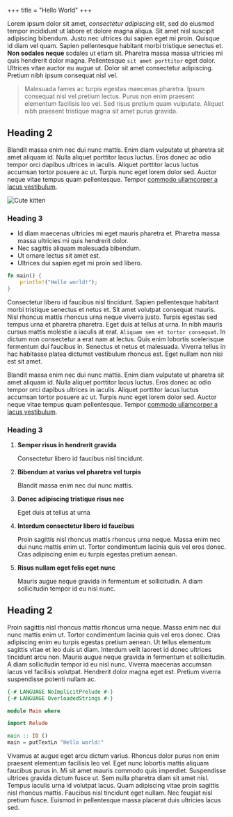 +++
title = "Hello World"
+++

Lorem ipsum dolor sit amet, _consectetur adipiscing_ elit, sed do eiusmod tempor
incididunt ut labore et dolore magna aliqua. Sit amet nisl suscipit adipiscing
bibendum. Justo nec ultrices dui sapien eget mi proin. Quisque id diam vel quam.
Sapien pellentesque habitant morbi tristique senectus et. **Non sodales neque**
sodales ut etiam sit. Pharetra massa massa ultricies mi quis hendrerit dolor
magna. Pellentesque `sit amet porttitor` eget dolor. Ultrices vitae auctor eu
augue ut. Dolor sit amet consectetur adipiscing. Pretium nibh ipsum consequat
nisl vel.


> Malesuada fames ac turpis egestas maecenas pharetra. Ipsum consequat nisl vel
> pretium lectus. Purus non enim praesent elementum facilisis leo vel. Sed risus
> pretium quam vulputate. Aliquet nibh praesent tristique magna sit amet purus
> gravida.

## Heading 2

Blandit massa enim nec dui nunc mattis. Enim diam vulputate ut pharetra sit amet
aliquam id. Nulla aliquet porttitor lacus luctus. Eros donec ac odio tempor orci
dapibus ultrices in iaculis. Aliquet porttitor lacus luctus accumsan tortor
posuere ac ut. Turpis nunc eget lorem dolor sed. Auctor neque vitae tempus quam
pellentesque. Tempor [commodo ullamcorper a lacus vestibulum](https://evanrelf.com).

![Cute kitten](https://placekitten.com/500/350)

### Heading 3

- Id diam maecenas ultricies mi eget mauris pharetra et. Pharetra massa massa
  ultricies mi quis hendrerit dolor.
- Nec sagittis aliquam malesuada bibendum.
- Ut ornare lectus sit amet est.
- Ultrices dui sapien eget mi proin sed libero.

```rust
fn main() {
    println!("Hello world!");
}
```

Consectetur libero id faucibus nisl tincidunt. Sapien pellentesque habitant
morbi tristique senectus et netus et. Sit amet volutpat consequat mauris. Nisl
rhoncus mattis rhoncus urna neque viverra justo. Turpis egestas sed tempus urna
et pharetra pharetra. Eget duis at tellus at urna. In nibh mauris cursus mattis
molestie a iaculis at erat. `Aliquam sem et tortor consequat`. In dictum non
consectetur a erat nam at lectus. Quis enim lobortis scelerisque fermentum dui
faucibus in. Senectus et netus et malesuada. Viverra tellus in hac habitasse
platea dictumst vestibulum rhoncus est. Eget nullam non nisi est sit amet.

Blandit massa enim nec dui nunc mattis. Enim diam vulputate ut pharetra sit amet
aliquam id. Nulla aliquet porttitor lacus luctus. Eros donec ac odio tempor orci
dapibus ultrices in iaculis. Aliquet porttitor lacus luctus accumsan tortor
posuere ac ut. Turpis nunc eget lorem dolor sed. Auctor neque vitae tempus quam
pellentesque. Tempor [commodo ullamcorper a lacus vestibulum](https://evanrelf.com).

### Heading 3

1. **Semper risus in hendrerit gravida**

   Consectetur libero id faucibus nisl tincidunt.

2. **Bibendum at varius vel pharetra vel turpis**

   Blandit massa enim nec dui nunc mattis.

3. **Donec adipiscing tristique risus nec**

   Eget duis at tellus at urna

4. **Interdum consectetur libero id faucibus**

   Proin sagittis nisl rhoncus mattis rhoncus urna neque. Massa enim nec dui
   nunc mattis enim ut. Tortor condimentum lacinia quis vel eros donec. Cras
   adipiscing enim eu turpis egestas pretium aenean.

5. **Risus nullam eget felis eget nunc**

   Mauris augue neque gravida in fermentum et sollicitudin. A diam sollicitudin
   tempor id eu nisl nunc.


## Heading 2

Proin sagittis nisl rhoncus mattis rhoncus urna neque. Massa enim nec
dui nunc mattis enim ut. Tortor condimentum lacinia quis vel eros donec. Cras
adipiscing enim eu turpis egestas pretium aenean. Ut tellus elementum sagittis
vitae et leo duis ut diam. Interdum velit laoreet id donec ultrices tincidunt
arcu non. Mauris augue neque gravida in fermentum et sollicitudin. A diam
sollicitudin tempor id eu nisl nunc. Viverra maecenas accumsan lacus vel
facilisis volutpat. Hendrerit dolor magna eget est. Pretium viverra suspendisse
potenti nullam ac.

```haskell
{-# LANGUAGE NoImplicitPrelude #-}
{-# LANGUAGE OverloadedStrings #-}

module Main where

import Relude

main :: IO ()
main = putTextLn "Hello world!"
```

Vivamus at augue eget arcu dictum varius. Rhoncus dolor purus non enim praesent
elementum facilisis leo vel. Eget nunc lobortis mattis aliquam faucibus purus
in. Mi sit amet mauris commodo quis imperdiet. Suspendisse ultrices gravida
dictum fusce ut. Sem nulla pharetra diam sit amet nisl. Tempus iaculis urna id
volutpat lacus. Quam adipiscing vitae proin sagittis nisl rhoncus mattis.
Faucibus nisl tincidunt eget nullam. Nec feugiat nisl pretium fusce. Euismod in
pellentesque massa placerat duis ultricies lacus sed.
